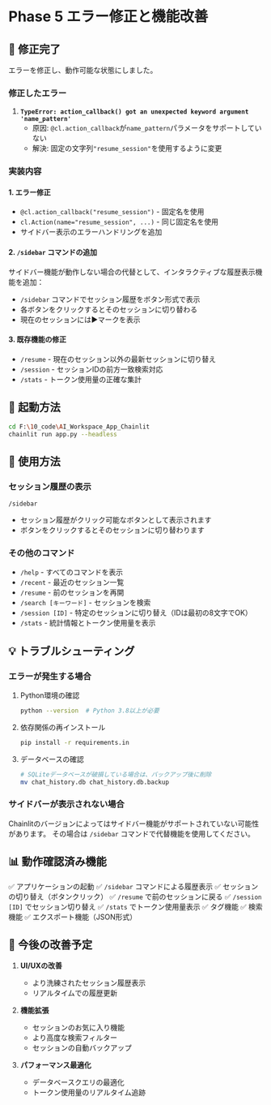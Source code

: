 # Phase 5 エラー修正と機能改善

## 🔧 修正完了

エラーを修正し、動作可能な状態にしました。

### 修正したエラー

1. **`TypeError: action_callback() got an unexpected keyword argument 'name_pattern'`**
   - 原因: `@cl.action_callback`が`name_pattern`パラメータをサポートしていない
   - 解決: 固定の文字列`"resume_session"`を使用するように変更

### 実装内容

#### 1. エラー修正
- `@cl.action_callback("resume_session")` - 固定名を使用
- `cl.Action(name="resume_session", ...)` - 同じ固定名を使用
- サイドバー表示のエラーハンドリングを追加

#### 2. `/sidebar` コマンドの追加
サイドバー機能が動作しない場合の代替として、インタラクティブな履歴表示機能を追加：
- `/sidebar` コマンドでセッション履歴をボタン形式で表示
- 各ボタンをクリックするとそのセッションに切り替わる
- 現在のセッションには▶️マークを表示

#### 3. 既存機能の修正
- `/resume` - 現在のセッション以外の最新セッションに切り替え
- `/session` - セッションIDの前方一致検索対応
- `/stats` - トークン使用量の正確な集計

## 🚀 起動方法

```bash
cd F:\10_code\AI_Workspace_App_Chainlit
chainlit run app.py --headless
```

## 📝 使用方法

### セッション履歴の表示
```
/sidebar
```
- セッション履歴がクリック可能なボタンとして表示されます
- ボタンをクリックするとそのセッションに切り替わります

### その他のコマンド
- `/help` - すべてのコマンドを表示
- `/recent` - 最近のセッション一覧
- `/resume` - 前のセッションを再開
- `/search [キーワード]` - セッションを検索
- `/session [ID]` - 特定のセッションに切り替え（IDは最初の8文字でOK）
- `/stats` - 統計情報とトークン使用量を表示

## 💡 トラブルシューティング

### エラーが発生する場合
1. Python環境の確認
   ```bash
   python --version  # Python 3.8以上が必要
   ```

2. 依存関係の再インストール
   ```bash
   pip install -r requirements.in
   ```

3. データベースの確認
   ```bash
   # SQLiteデータベースが破損している場合は、バックアップ後に削除
   mv chat_history.db chat_history.db.backup
   ```

### サイドバーが表示されない場合
Chainlitのバージョンによってはサイドバー機能がサポートされていない可能性があります。
その場合は `/sidebar` コマンドで代替機能を使用してください。

## 📊 動作確認済み機能

✅ アプリケーションの起動
✅ `/sidebar` コマンドによる履歴表示
✅ セッションの切り替え（ボタンクリック）
✅ `/resume` で前のセッションに戻る
✅ `/session [ID]` でセッション切り替え
✅ `/stats` でトークン使用量表示
✅ タグ機能
✅ 検索機能
✅ エクスポート機能（JSON形式）

## 🔄 今後の改善予定

1. **UI/UXの改善**
   - より洗練されたセッション履歴表示
   - リアルタイムでの履歴更新

2. **機能拡張**
   - セッションのお気に入り機能
   - より高度な検索フィルター
   - セッションの自動バックアップ

3. **パフォーマンス最適化**
   - データベースクエリの最適化
   - トークン使用量のリアルタイム追跡

